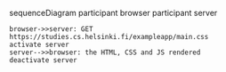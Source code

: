 sequenceDiagram
    participant browser
    participant server

    browser->>server: GET https://studies.cs.helsinki.fi/exampleapp/main.css
    activate server
    server-->>browser: the HTML, CSS and JS rendered
    deactivate server
